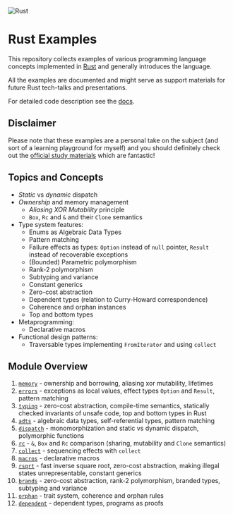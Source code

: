 ![Rust](https://github.com/matyama/rust-examples/workflows/Rust/badge.svg)

# Rust Examples
This repository collects examples of various programming language
concepts implemented in [Rust](https://www.rust-lang.org/) and generally
introduces the language.

All the examples are documented and might serve as support materials for
future Rust tech-talks and presentations.

For detailed code description see the [docs](https://matyama.github.io/rust-examples/).

## Disclaimer
Please note that these examples are a personal take on the subject (and
sort of a learning playground for myself) and you should definitely check
out the [official study materials](https://www.rust-lang.org/learn) which
are fantastic!

## Topics and Concepts
* *Static* vs *dynamic* dispatch
* *Ownership* and memory management
    * *Aliasing XOR Mutability* principle
	* `Box`, `Rc` and `&` and their `Clone` semantics
* Type system features:
	* Enums as Algebraic Data Types
	* Pattern matching
	* Failure effects as types: `Option` instead of `null` pointer,
		`Result` instead of recoverable exceptions
	* (Bounded) Parametric polymorphism
    * Rank-2 polymorphism
    * Subtyping and variance
    * Constant generics
	* Zero-cost abstraction
	* Dependent types (relation to Curry-Howard correspondence)
  * Coherence and orphan instances
  * Top and bottom types
* Metaprogramming:
	* Declarative macros
* Functional design patterns:
	* Traversable types implementing `FromIterator` and using `collect`

## Module Overview
1. [`memory`](src/memory.rs) - ownership and borrowing, aliasing xor
	 mutability, lifetimes
1. [`errors`](src/errors.rs) - exceptions as local values, effect types
	 `Option` and `Result`, pattern matching
1. [`typing`](src/typing.rs) - zero-cost abstraction, compile-time
	 semantics, statically checked invariants of unsafe code, top and
	 bottom types in Rust
1. [`adts`](src/adts.rs) - algebraic data types, self-referential types,
	 pattern matching
1. [`dispatch`](src/dispatch.rs) - monomorphization and static vs
	 dynamic dispatch, polymorphic functions
1. [`rc`](src/rc.rs) - `&`, `Box` and `Rc` comparison (sharing,
	 mutability and `Clone` semantics)
1. [`collect`](src/collect.rs) - sequencing effects with `collect`
1. [`macros`](src/macros.rs) - declarative macros
1. [`rsqrt`](src/rsqrt.rs) - fast inverse square root, zero-cost
	 abstraction, making illegal states unrepresentable, constant generics
1. [`brands`](src/brands.rs) - zero-cost abstraction, rank-2
	 polymorphism, branded types, subtyping and variance
1. [`orphan`](src/orphan.rs) - trait system, coherence and orphan rules
1. [`dependent`](src/dependent.rs) - dependent types, programs as proofs

